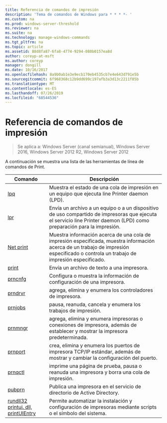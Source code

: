 ```yaml
---
title: Referencia de comandos de impresión
description: 'Tema de comandos de Windows para * * * *- '
ms.custom: na
ms.prod: windows-server-threshold
ms.reviewer: na
ms.suite: na
ms.technology: manage-windows-commands
ms.tgt_pltfrm: na
ms.topic: article
ms.assetid: 88d8fa87-6fa8-4774-9294-080b0157ea8d
author: coreyp-at-msft
ms.author: coreyp
manager: dongill
ms.date: 10/16/2017
ms.openlocfilehash: 8a9b0ab1e3e9ecb170eb4535cb7e4e643d791e5b
ms.sourcegitcommit: 6f968368c12b9dd699c197afb3a3d13c2211f85b
ms.translationtype: MT
ms.contentlocale: es-ES
ms.lasthandoff: 07/26/2019
ms.locfileid: "68544536"
---
```

# <a name="print-command-reference"></a>Referencia de comandos de impresión

>Se aplica a: Windows Server (canal semianual), Windows Server 2016, Windows Server 2012 R2, Windows Server 2012

A continuación se muestra una lista de las herramientas de línea de comandos de Print.

|                         Comando                          |                                                                Descripción                                                                 |
|----------------------------------------------------------|--------------------------------------------------------------------------------------------------------------------------------------------|
|                       [lpq](lpq.md)                       |                           Muestra el estado de una cola de impresión en un equipo que ejecuta line Printer daemon (LPD).                            |
|                      [lpr](lpr.md)                       |      Envía un archivo a un equipo o a un dispositivo de uso compartido de impresoras que ejecuta el servicio line Printer daemon (LPD) como preparación para la impresión.       |
|                [Net print](net-print.md)                 | Muestra información acerca de una cola de impresión especificada, muestra información acerca de un trabajo de impresión especificado o controla un trabajo de impresión especificado. |
|                    [print](print.md)                     |                                                      Envía un archivo de texto a una impresora.                                                       |
|                  [prncnfg](prncnfg.md)                   |                                     Configura o muestra la información de configuración de una impresora.                                      |
|                  [prndrvr](prndrvr.md)                   |                                                 agrega, elimina y enumera los controladores de impresora.                                                  |
|                  [prnjobs](prnjobs.md)                   |                                              pausa, reanuda, cancela y enumera los trabajos de impresión.                                               |
|                  [prnmngr](prnmngr.md)                   |            agrega, elimina y enumera impresoras o conexiones de impresora, además de establecer y mostrar la impresora predeterminada.            |
|                  [prnport](prnport.md)                   |           crea, elimina y enumera los puertos de impresora TCP/IP estándar, además de mostrar y cambiar la configuración del puerto.            |
|                  [prnqctl](prnqctl.md)                   |                                imprime una página de prueba, pausa o reanuda una impresora y borra una cola de impresión.                                |
|                   [pubprn](pubprn.md)                    |                                       Publica una impresora en el servicio de directorio de Active Directory.                                       |
| [rundll32 printui. dll, printUIEntry](rundll32-printui.md) |                Permite automatizar la instalación y configuración de impresoras mediante scripts o el símbolo del sistema.                 |

